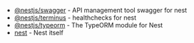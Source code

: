 - [@nestjs/swagger](https://www.npmjs.com/package/@nestjs/swagger) - API management tool swagger for nest
- [@nestjs/terminus](https://www.npmjs.com/package/@nestjs/terminus) - healthchecks for nest
- [@nestjs/typeorm](https://www.npmjs.com/package/@nestjs/typeorm) - The TypeORM module for Nest
- [nest](https://github.com/nestjs/nest) - Nest itself